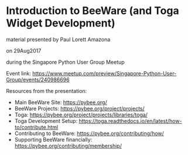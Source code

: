 # Introduction to BeeWare (and Toga Widget Development)
material presented by Paul Lorett Amazona

on 29Aug2017

during the Singapore Python User Group Meetup

Event link: https://www.meetup.com/preview/Singapore-Python-User-Group/events/240986696

Resources from the presentation:
- Main BeeWare Site: https://pybee.org/
- BeeWare Projects: https://pybee.org/project/projects/
- Toga: https://pybee.org/project/projects/libraries/toga/
- Toga Development Setup: https://toga.readthedocs.io/en/latest/how-to/contribute.html
- Contributing to BeeWare: https://pybee.org/contributing/how/
- Supporting BeeWare financially: https://pybee.org/contributing/membership/



